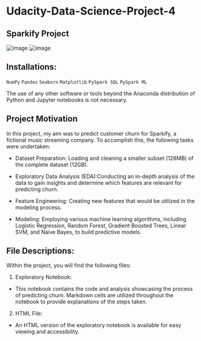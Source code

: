 # Udacity-Data-Science-Project-4
## Sparkify Project
![image](https://github.com/DatMai/Udacity-Data-Science-Project-4/assets/74104677/15ac28eb-1ae8-44f0-9994-6e1730f456a2)
![image](https://github.com/DatMai/Udacity-Data-Science-Project-4/assets/74104677/6d08dd5e-d872-46e2-b90c-80f28e38f658)

## Installations:
`NumPy`
`Pandas`
`Seaborn`
`Matplotlib`
`PySpark SQL`
`PySpark ML`

The use of any other software or tools beyond the Anaconda distribution of Python and Jupyter notebooks is not necessary.

## Project Motivation
In this project, my aim was to predict customer churn for Sparkify, a fictional music streaming company. To accomplish this, the following tasks were undertaken:

- Dataset Preparation: Loading and cleaning a smaller subset (128MB) of the complete dataset (12GB).

- Exploratory Data Analysis (EDA):Conducting an in-depth analysis of the data to gain insights and determine which features are relevant for predicting churn.

- Feature Engineering: Creating new features that would be utilized in the modeling process.

- Modeling: Employing various machine learning algorithms, including Logistic Regression, Random Forest, Gradient Boosted Trees, Linear SVM, and Naive Bayes, to build predictive models.

## File Descriptions:
Within the project, you will find the following files:

1. Exploratory Notebook:

- This notebook contains the code and analysis showcasing the process of predicting churn. Markdown cells are utilized throughout the notebook to provide explanations of the steps taken.

2. HTML File:

- An HTML version of the exploratory notebook is available for easy viewing and accessibility.
